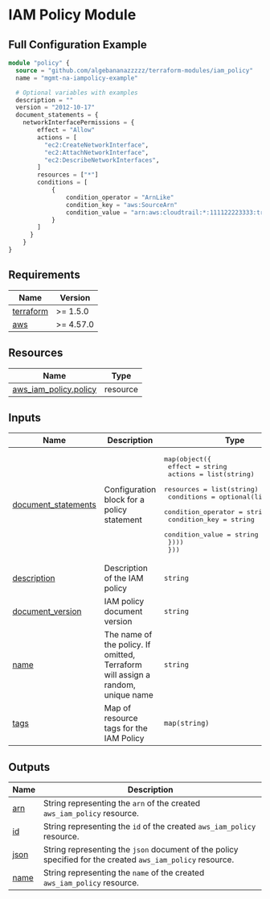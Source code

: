 # IAM Policy Module

## Full Configuration Example 
```terraform
module "policy" {
  source = "github.com/algebananazzzzz/terraform-modules/iam_policy"
  name = "mgmt-na-iampolicy-example"

  # Optional variables with examples
  description = ""
  version = "2012-10-17"
  document_statements = {
    networkInterfacePermissions = {
        effect = "Allow"
        actions = [
          "ec2:CreateNetworkInterface",
          "ec2:AttachNetworkInterface",
          "ec2:DescribeNetworkInterfaces",
        ]
        resources = ["*"]
        conditions = [
            {
                condition_operator = "ArnLike"
                condition_key = "aws:SourceArn"
                condition_value = "arn:aws:cloudtrail:*:111122223333:trail/*"
            }
        ]
      }
    }
}
```

<!-- BEGIN_TF_DOCS -->
## Requirements

| Name | Version |
|------|---------|
| <a name="requirement_terraform"></a> [terraform](#requirement\_terraform) | >= 1.5.0 |
| <a name="requirement_aws"></a> [aws](#requirement\_aws) | >= 4.57.0 |

## Resources

| Name | Type |
|------|------|
| [aws_iam_policy.policy](https://registry.terraform.io/providers/hashicorp/aws/latest/docs/resources/iam_policy) | resource |

## Inputs

| Name | Description | Type | Default | Required |
|------|-------------|------|---------|:--------:|
| <a name="input_document_statements"></a> [document\_statements](#input\_document\_statements) | Configuration block for a policy statement | <pre>map(object({<br>    effect    = string<br>    actions   = list(string)<br>    resources = list(string)<br>    conditions = optional(list(object({<br>      condition_operator = string<br>      condition_key      = string<br>      condition_value    = string<br>    })))<br>  }))</pre> | n/a | yes |
| <a name="input_description"></a> [description](#input\_description) | Description of the IAM policy | `string` | `null` | no |
| <a name="input_document_version"></a> [document\_version](#input\_document\_version) | IAM policy document version | `string` | `"2012-10-17"` | no |
| <a name="input_name"></a> [name](#input\_name) | The name of the policy. If omitted, Terraform will assign a random, unique name | `string` | `null` | no |
| <a name="input_tags"></a> [tags](#input\_tags) | Map of resource tags for the IAM Policy | `map(string)` | `null` | no |

## Outputs

| Name | Description |
|------|-------------|
| <a name="output_arn"></a> [arn](#output\_arn) | String representing the `arn` of the created `aws_iam_policy` resource. |
| <a name="output_id"></a> [id](#output\_id) | String representing the `id` of the created `aws_iam_policy` resource. |
| <a name="output_json"></a> [json](#output\_json) | String representing the `json` document of the policy specified for the created `aws_iam_policy` resource. |
| <a name="output_name"></a> [name](#output\_name) | String representing the `name` of the created `aws_iam_policy` resource. |
<!-- END_TF_DOCS -->